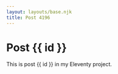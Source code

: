 ```yaml
---
layout: layouts/base.njk
title: Post 4196
---
```


# Post {{ id }}

This is post {{ id }} in my Eleventy project.
